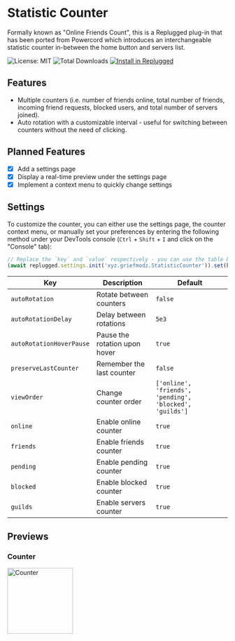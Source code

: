 # Statistic Counter
Formally known as "Online Friends Count", this is a Replugged plug-in that has been ported from Powercord which introduces an interchangeable statistic counter in-between the home button and servers list.

![License: MIT](https://img.shields.io/github/license/griefmodz/statistic-counter?color=3ba55c&style=for-the-badge)
![Total Downloads](https://img.shields.io/github/downloads/griefmodz/statistic-counter/total?color=3ba55c&style=for-the-badge)
[![Install in Replugged](https://img.shields.io/badge/Quick%20Install-via%20RPC-3ba55c?style=for-the-badge&logo=none)](https://replugged.dev/install?identifier=griefmodz/statistic-counter&source=github)

## Features

- Multiple counters (i.e. number of friends online, total number of friends, incoming friend requests, blocked users, and total number of servers joined).
- Auto rotation with a customizable interval - useful for switching between counters without the need of clicking.

## Planned Features
- [x] Add a settings page
- [x] Display a real-time preview under the settings page
- [x] Implement a context menu to quickly change settings

## Settings
To customize the counter, you can either use the settings page, the counter context menu, or manually set your preferences by entering the following method under your DevTools console (`Ctrl` + `Shift` + `I` and click on the "Console" tab):

```js
// Replace the `key` and `value` respectively - you can use the table below as a reference
(await replugged.settings.init('xyz.griefmodz.StatisticCounter')).set(key, value);
```

| Key                      | Description                    | Default |
| ------------------------ | ------------------------------ | ------- |
| `autoRotation`           | Rotate between counters        | `false` |
| `autoRotationDelay`      | Delay between rotations        | `5e3`   |
| `autoRotationHoverPause` | Pause the rotation upon hover  | `true`  |
| `preserveLastCounter`    | Remember the last counter      | `false` |
| `viewOrder`              | Change counter order           | `['online', 'friends', 'pending', 'blocked', 'guilds']` |
| `online`                 | Enable online counter          | `true`  |
| `friends`                | Enable friends counter         | `true`  |
| `pending`                | Enable pending counter         | `true`  |
| `blocked`                | Enable blocked counter         | `true`  |
| `guilds`                 | Enable servers counter         | `true`  |

## Previews

### Counter
<img alt="Counter" src="https://griefmodz.xyz/uploads/yog4NAGa6G.gif" width="150"/>
